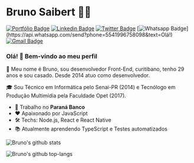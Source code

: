 # Bruno Saibert 👨‍🚀

[![Portfólio Badge](https://img.shields.io/badge/Portfólio%20-Bruno%20Saibert-%231b9?style=for-the-badge)](https://brunosaibert.com.br/)
[![Linkedin Badge](https://img.shields.io/badge/-LinkedIn-blue?style=for-the-badge&logo=Linkedin&logoColor=white&link=https://www.linkedin.com/in/brunohenriquesaibert/)](https://www.linkedin.com/in/brunohenriquesaibert/)
[![Twitter Badge](https://img.shields.io/badge/-Twitter-1ca0f1?style=for-the-badge&labelColor=1ca0f1&logo=twitter&logoColor=white&link=https://twitter.com/bh_saibert)](https://twitter.com/bh_saibert)
[![Whatsapp Badge](https://img.shields.io/badge/-Whatsapp-4CA143?style=for-the-badge&labelColor=4CA143&logo=whatsapp&logoColor=white&link=https://api.whatsapp.com/send?phone=5541996758098&text=Olá!)](https://api.whatsapp.com/send?phone=5541996758098&text=Olá!)
[![Gmail Badge](https://img.shields.io/badge/-Gmail-c14438?style=for-the-badge&logo=Gmail&logoColor=white&link=mailto:brunosaibert@gmail.com)](mailto:brunosaibert@gmail.com)

### Olá! 👋 Bem-vindo ao meu perfil

📰 Meu nome é Bruno, sou desenvolvedor Front-End, curitibano, tenho 29 anos e sou casado. Desde 2014 atuo como desenvolvedor.

🎓 Sou Técnico em Informática pelo Senai-PR (2014) e Tecnólogo em Produção Multimídia pela Faculdade Opet (2017).

- 🚀 Trabalho no **Paraná Banco**
- ❤ Apaixonado por JavaScript
- 🛠 Techs: Node.js, React e React Native
- 📚 Atualmente aprendendo TypeScript e Testes automatizados


![Bruno's github stats](https://github-readme-stats.vercel.app/api?username=BrunoSaibert&show_icons=true&theme=dracula)

![Bruno's github top-langs](https://github-readme-stats.vercel.app/api/top-langs/?username=BrunoSaibert&layout=compact&theme=dracula&hide=java,objective-c)
